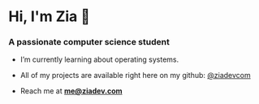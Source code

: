 <h1 align="left">Hi, I'm Zia 👋</h1>
<h3 align="left">A passionate computer science student</h3>

- I’m currently learning about operating systems. 

- All of my projects are available right here on my github: [@ziadevcom](https://github.com/ziadevcom)

- Reach me at **<a href="mailto:me@ziadev.com">me@ziadev.com</a>**


